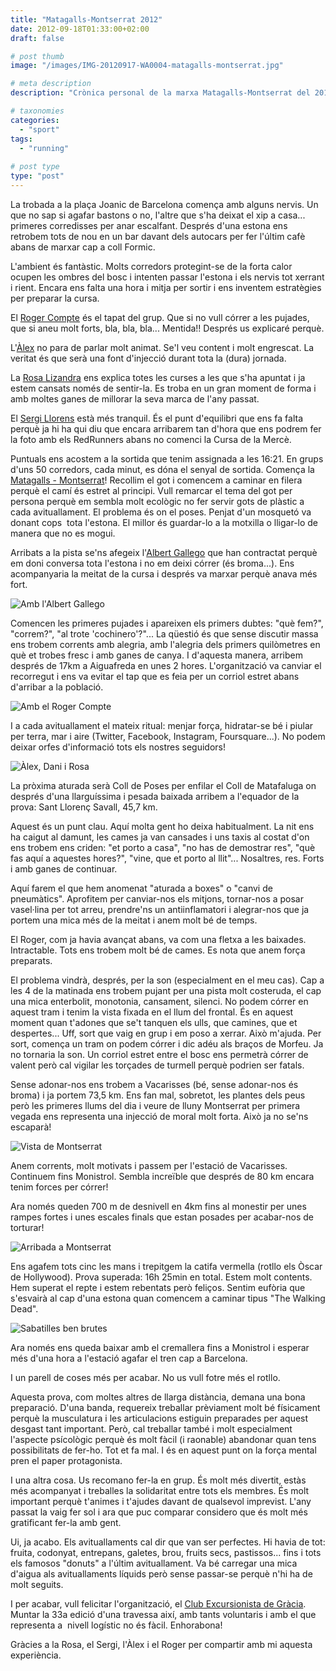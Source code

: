 ```yaml
---
title: "Matagalls-Montserrat 2012"
date: 2012-09-18T01:33:00+02:00
draft: false

# post thumb
image: "/images/IMG-20120917-WA0004-matagalls-montserrat.jpg"

# meta description
description: "Crònica personal de la marxa Matagalls-Montserrat del 2012"

# taxonomies
categories: 
  - "sport"
tags:
  - "running"
  
# post type
type: "post"
---
```


La trobada a la plaça Joanic de Barcelona comença amb alguns nervis. Un que no sap si agafar bastons o no, l'altre que s'ha deixat el xip a casa... primeres corredisses per anar escalfant. Després d'una estona ens retrobem tots de nou en un bar davant dels autocars per fer l'últim cafè abans de marxar cap a coll Formic.

L'ambient és fantàstic. Molts corredors protegint-se de la forta calor ocupen les ombres del bosc i intenten passar l'estona i els nervis tot xerrant i rient. Encara ens falta una hora i mitja per sortir i ens inventem estratègies per preparar la cursa.

El [Roger Compte](https://twitter.com/Ambcompte) és el tapat del grup. Que si no vull córrer a les pujades, que si aneu molt forts, bla, bla, bla... Mentida!! Després us explicaré perquè.

L'[Àlex](https://twitter.com/_A_l_e_x__R) no para de parlar molt animat. Se'l veu content i molt engrescat. La veritat és que serà una font d'injecció durant tota la (dura) jornada.

La [Rosa Lizandra](https://twitter.com/rosalizandra) ens explica totes les curses a les que s'ha apuntat i ja estem cansats només de sentir-la. Es troba en un gran moment de forma i amb moltes ganes de millorar la seva marca de l'any passat.

El [Sergi Llorens](https://twitter.com/SergiLlorens) està més tranquil. És el punt d'equilibri que ens fa falta perquè ja hi ha qui diu que encara arribarem tan d'hora que ens podrem fer la foto amb els RedRunners abans no comenci la Cursa de la Mercè.


Puntuals ens acostem a la sortida que tenim assignada a les 16:21. En grups d'uns 50 corredors, cada minut, es dóna el senyal de sortida. Comença la [Matagalls - Montserrat](http://www.matagallsmontserrat.cat/)! Recollim el got i comencem a caminar en filera perquè el camí és estret al principi. Vull remarcar el tema del got per persona perquè em sembla molt ecològic no fer servir gots de plàstic a cada avituallament. El problema és on el poses. Penjat d'un mosquetó va donant cops &nbsp;tota l'estona. El millor és guardar-lo a la motxilla o lligar-lo de manera que no es mogui.

Arribats a la pista se'ns afegeix l'[Albert Gallego](https://twitter.com/AlbertGallego73) que han contractat perquè em doni conversa tota l'estona i no em deixi córrer (és broma...). Ens acompanyaria la meitat de la cursa i després va marxar perquè anava més fort.

![Amb l'Albert Gallego](/images/003-matagalls-montserrat.jpg)

Comencen les primeres pujades i apareixen els primers dubtes: "què fem?", "correm?", "al trote 'cochinero'?"... La qüestió és que sense discutir massa ens trobem corrents amb alegria, amb l'alegria dels primers quilòmetres en què et trobes fresc i amb ganes de canya. I d'aquesta manera, arribem després de 17km a Aiguafreda en unes 2 hores. L'organització va canviar el recorregut i ens va evitar el tap que es feia per un corriol estret abans d'arribar a la població.

![Amb el Roger Compte](/images/007-matagalls-montserrat.jpg)

I a cada avituallament el mateix ritual: menjar força, hidratar-se bé i piular per terra, mar i aire (Twitter, Facebook, Instagram, Foursquare...). No podem deixar orfes d'informació tots els nostres seguidors!

![Àlex, Dani i Rosa](/images/20120915_195454-matagalls-montserrat.jpg)

La pròxima aturada serà Coll de Poses per enfilar el Coll de Matafaluga on després d'una llarguíssima i pesada baixada arribem a l'equador de la prova: Sant Llorenç Savall, 45,7 km.

Aquest és un punt clau. Aquí molta gent ho deixa habitualment. La nit ens ha caigut al damunt, les cames ja van cansades i uns taxis al costat d'on ens trobem ens criden: "et porto a casa", "no has de demostrar res", "què fas aquí a aquestes hores?", "vine, que et porto al llit"... Nosaltres, res. Forts i amb ganes de continuar.

Aquí farem el que hem anomenat "aturada a boxes" o "canvi de pneumàtics". Aprofitem per canviar-nos els mitjons, tornar-nos a posar vasel·lina per tot arreu, prendre'ns un antiinflamatori i alegrar-nos que ja portem una mica més de la meitat i anem molt bé de temps.

El Roger, com ja havia avançat abans, va com una fletxa a les baixades. Intractable. Tots ens trobem molt bé de cames. Es nota que anem força preparats.

El problema vindrà, després, per la son (especialment en el meu cas). Cap a les 4 de la matinada ens trobem pujant per una pista molt costeruda, el cap una mica enterbolit, monotonia, cansament, silenci. No podem córrer en aquest tram i tenim la vista fixada en el llum del frontal. És en aquest moment quan t'adones que se't tanquen els ulls, que camines, que et despertes... Uff, sort que vaig en grup i em poso a xerrar. Això m'ajuda. Per sort, comença un tram on podem córrer i dic adéu als braços de Morfeu. Ja no tornaria la son. Un corriol estret entre el bosc ens permetrà córrer de valent però cal vigilar les torçades de turmell perquè podrien ser fatals.

Sense adonar-nos ens trobem a Vacarisses (bé, sense adonar-nos és broma) i ja portem 73,5 km. Ens fan mal, sobretot, les plantes dels peus però les primeres llums del dia i veure de lluny Montserrat per primera vegada ens representa una injecció de moral molt forta. Això ja no se'ns escaparà!

![Vista de Montserrat](/images/20120916_075229-matagalls-montserrat.jpg)

Anem corrents, molt motivats i passem per l'estació de Vacarisses. Continuem fins Monistrol. Sembla increïble que després de 80 km encara tenim forces per córrer!

Ara només queden 700 m de desnivell en 4km fins al monestir per unes rampes fortes i unes escales finals que estan posades per acabar-nos de torturar!

![Arribada a Montserrat](/images/IMG-20120916-WA0001-matagalls-montserrat.jpg)


Ens agafem tots cinc les mans i trepitgem la catifa vermella (rotllo els Òscar de Hollywood). Prova superada: 16h 25min en total. Estem molt contents. Hem superat el repte i estem rebentats però feliços. Sentim eufòria que s'esvairà al cap d'una estona quan comencem a caminar tipus "The Walking Dead".

![Sabatilles ben brutes](/images/IMG-20120917-WA0001-matagalls-montserrat.jpg)

Ara només ens queda baixar amb el cremallera fins a Monistrol i esperar més d'una hora a l'estació agafar el tren cap a Barcelona.

I un parell de coses més per acabar. No us vull fotre més el rotllo.

Aquesta prova, com moltes altres de llarga distància, demana una bona preparació. D'una banda, requereix treballar prèviament molt bé físicament perquè la musculatura i les articulacions estiguin preparades per aquest desgast tant important. Però, cal treballar també i molt especialment l'aspecte psícològic perquè és molt fàcil (i raonable) abandonar quan tens possibilitats de fer-ho. Tot et fa mal. I és en aquest punt on la força mental pren el paper protagonista.

I una altra cosa. Us recomano fer-la en grup. És molt més divertit, estàs més acompanyat i treballes la solidaritat entre tots els membres. És molt important perquè t'animes i t'ajudes davant de qualsevol imprevist. L'any passat la vaig fer sol i ara que puc comparar considero que és molt més gratificant fer-la amb gent.

Ui, ja acabo. Els avituallaments cal dir que van ser perfectes. Hi havia de tot: fruita, codonyat, entrepans, galetes, brou, fruits secs, pastissos... fins i tots els famosos "donuts" a l'últim avituallament. Va bé carregar una mica d'aigua als avituallaments líquids però sense passar-se perquè n'hi ha de molt seguits.

I per acabar, vull felicitar l'organització, el [Club Excursionista de Gràcia](http://www.cegracia.cat/). Muntar la 33a edició d'una travessa així, amb tants voluntaris i amb el que representa a &nbsp;nivell logístic no és fàcil. Enhorabona!

Gràcies a la Rosa, el Sergi, l'Àlex i el Roger per compartir amb mi aquesta experiència.
